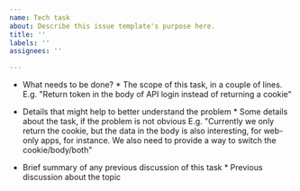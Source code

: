 ```yaml
---
name: Tech task
about: Describe this issue template's purpose here.
title: ''
labels: ''
assignees: ''

---
```


* What needs to be done? *
The scope of this task, in a couple of lines.
E.g. "Return token in the body of API login instead of returning a cookie"

* Details that might help to better understand the problem *
Some details about the task, if the problem is not obvious
E.g. "Currently we only return the cookie, but the data in the body is also interesting, for web-only apps, for instance. We also need to provide a way to switch the cookie/body/both"

* Brief summary of any previous discussion of this task *
Previous discussion about the topic
